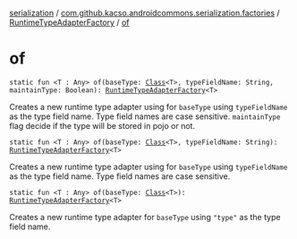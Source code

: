 [serialization](../../index.md) / [com.github.kacso.androidcommons.serialization.factories](../index.md) / [RuntimeTypeAdapterFactory](index.md) / [of](.)

# of

`static fun <T : Any> of(baseType: `[`Class`](http://docs.oracle.com/javase/8/docs/api/java/lang/Class.html)`<T>, typeFieldName: String, maintainType: Boolean): `[`RuntimeTypeAdapterFactory`](index.md)`<T>`

Creates a new runtime type adapter using for `baseType` using `typeFieldName` as the type field name. Type field names are case sensitive. `maintainType` flag decide if the type will be stored in pojo or not.

`static fun <T : Any> of(baseType: `[`Class`](http://docs.oracle.com/javase/8/docs/api/java/lang/Class.html)`<T>, typeFieldName: String): `[`RuntimeTypeAdapterFactory`](index.md)`<T>`

Creates a new runtime type adapter using for `baseType` using `typeFieldName` as the type field name. Type field names are case sensitive.

`static fun <T : Any> of(baseType: `[`Class`](http://docs.oracle.com/javase/8/docs/api/java/lang/Class.html)`<T>): `[`RuntimeTypeAdapterFactory`](index.md)`<T>`

Creates a new runtime type adapter for `baseType` using `"type"` as the type field name.


